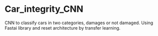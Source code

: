 # Car_integrity_CNN
CNN to classify cars in two categories, damages or not damaged.
Using Fastai library and reset architecture by transfer learning.

